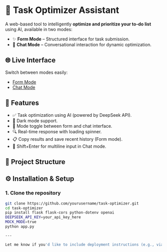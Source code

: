 # 🧠 Task Optimizer Assistant

A web-based tool to intelligently **optimize and prioritize your to-do list** using AI, available in two modes:
- ✨ **Form Mode** – Structured interface for task submission.
- 💬 **Chat Mode** – Conversational interaction for dynamic optimization.

## 🌐 Live Interface

Switch between modes easily:
- [Form Mode](form.html)
- [Chat Mode](chat.html)

## 🚀 Features

- ✅ Task optimization using AI (powered by DeepSeek API).
- 🌙 Dark mode support.
- 🔄 Mode toggle between form and chat interface.
- 🔍 Real-time response with loading spinner.
- 📋 Copy results and save recent history (Form mode).
- 🧠 Shift+Enter for multiline input in Chat mode.

## 🧩 Project Structure


## ⚙️ Installation & Setup

### 1. Clone the repository
```bash
git clone https://github.com/yourusername/task-optimizer.git
cd task-optimizer
pip install flask flask-cors python-dotenv openai
DEEPSEEK_API_KEY=your_api_key_here
MOCK_MODE=true
python app.py

---

Let me know if you'd like to include deployment instructions (e.g., via Vercel, Heroku) or translate this into Chinese!
